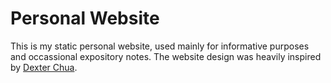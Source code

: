 # Personal Website

This is my static personal website, used mainly for informative purposes and occassional expository notes. The website design was heavily inspired by [Dexter Chua](http://dec41.user.srcf.net/).